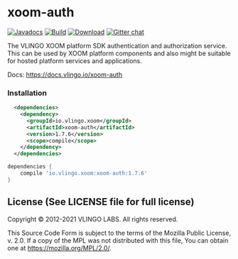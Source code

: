 # xoom-auth

[![Javadocs](http://javadoc.io/badge/io.vlingo.xoom/xoom-auth.svg?color=brightgreen)](http://javadoc.io/doc/io.vlingo.xoom/xoom-auth) [![Build](https://github.com/vlingo/xoom-auth/workflows/Build/badge.svg)](https://github.com/vlingo/xoom-auth/actions?query=workflow%3ABuild) [![Download](https://img.shields.io/maven-central/v/io.vlingo.xoom/xoom-auth?label=maven)](https://search.maven.org/artifact/io.vlingo.xoom/xoom-auth) [![Gitter chat](https://badges.gitter.im/gitterHQ/gitter.png)](https://gitter.im/vlingo-platform-java/community)

The VLINGO XOOM platform SDK authentication and authorization service. This can be used by XOOM platform components and also might be suitable for hosted platform services and applications.

Docs: https://docs.vlingo.io/xoom-auth

### Installation

```xml
  <dependencies>
    <dependency>
      <groupId>io.vlingo.xoom</groupId>
      <artifactId>xoom-auth</artifactId>
      <version>1.7.6</version>
      <scope>compile</scope>
    </dependency>
  </dependencies>
```

```gradle
dependencies {
    compile 'io.vlingo.xoom:xoom-auth:1.7.6'
}
```

License (See LICENSE file for full license)
-------------------------------------------
Copyright © 2012-2021 VLINGO LABS. All rights reserved.

This Source Code Form is subject to the terms of the
Mozilla Public License, v. 2.0. If a copy of the MPL
was not distributed with this file, You can obtain
one at https://mozilla.org/MPL/2.0/.
